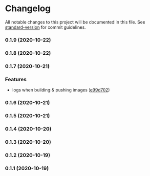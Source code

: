 # Changelog

All notable changes to this project will be documented in this file. See [standard-version](https://github.com/conventional-changelog/standard-version) for commit guidelines.

### 0.1.9 (2020-10-22)

### 0.1.8 (2020-10-22)

### 0.1.7 (2020-10-21)


### Features

* logs when building & pushing images ([e99d702](https://github.com/eladb/cdk8s-image/commit/e99d702d704d936a252854cf8322d2fa97efbb66))

### 0.1.6 (2020-10-21)

### 0.1.5 (2020-10-21)

### 0.1.4 (2020-10-20)

### 0.1.3 (2020-10-20)

### 0.1.2 (2020-10-19)

### 0.1.1 (2020-10-19)
